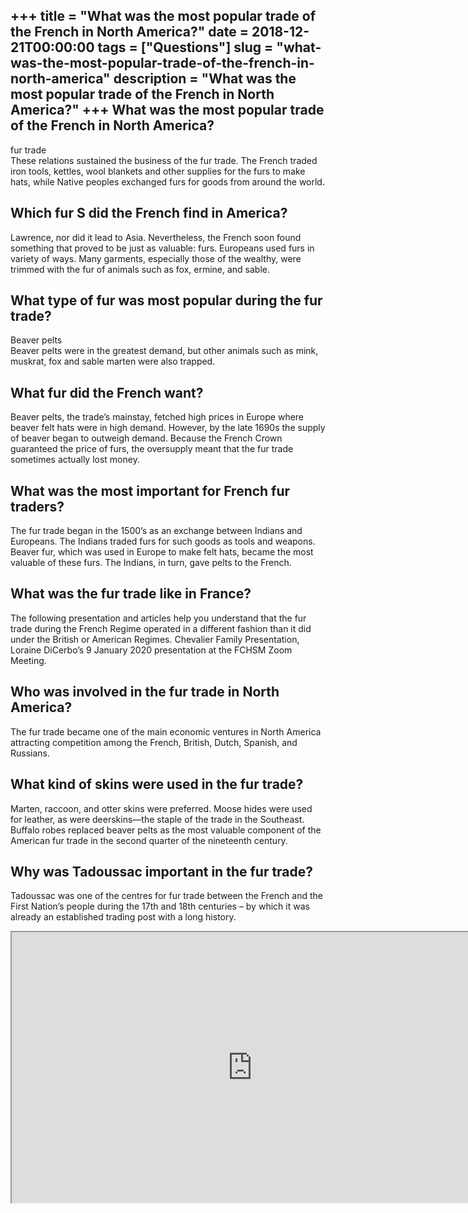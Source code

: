 +++
title = "What was the most popular trade of the French in North America?"
date = 2018-12-21T00:00:00
tags = ["Questions"]
slug = "what-was-the-most-popular-trade-of-the-french-in-north-america"
description = "What was the most popular trade of the French in North America?"
+++
What was the most popular trade of the French in North America?
---------------------------------------------------------------

fur trade  
These relations sustained the business of the fur trade. The French traded iron tools, kettles, wool blankets and other supplies for the furs to make hats, while Native peoples exchanged furs for goods from around the world.

Which fur S did the French find in America?
-------------------------------------------

Lawrence, nor did it lead to Asia. Nevertheless, the French soon found something that proved to be just as valuable: furs. Europeans used furs in variety of ways. Many garments, especially those of the wealthy, were trimmed with the fur of animals such as fox, ermine, and sable.

What type of fur was most popular during the fur trade?
-------------------------------------------------------

Beaver pelts  
Beaver pelts were in the greatest demand, but other animals such as mink, muskrat, fox and sable marten were also trapped.

What fur did the French want?
-----------------------------

Beaver pelts, the trade’s mainstay, fetched high prices in Europe where beaver felt hats were in high demand. However, by the late 1690s the supply of beaver began to outweigh demand. Because the French Crown guaranteed the price of furs, the oversupply meant that the fur trade sometimes actually lost money.

What was the most important for French fur traders?
---------------------------------------------------

The fur trade began in the 1500’s as an exchange between Indians and Europeans. The Indians traded furs for such goods as tools and weapons. Beaver fur, which was used in Europe to make felt hats, became the most valuable of these furs. The Indians, in turn, gave pelts to the French.

What was the fur trade like in France?
--------------------------------------

The following presentation and articles help you understand that the fur trade during the French Regime operated in a different fashion than it did under the British or American Regimes. Chevalier Family Presentation, Loraine DiCerbo’s 9 January 2020 presentation at the FCHSM Zoom Meeting.

Who was involved in the fur trade in North America?
---------------------------------------------------

The fur trade became one of the main economic ventures in North America attracting competition among the French, British, Dutch, Spanish, and Russians.

What kind of skins were used in the fur trade?
----------------------------------------------

Marten, raccoon, and otter skins were preferred. Moose hides were used for leather, as were deerskins—the staple of the trade in the Southeast. Buffalo robes replaced beaver pelts as the most valuable component of the American fur trade in the second quarter of the nineteenth century.

Why was Tadoussac important in the fur trade?
---------------------------------------------

Tadoussac was one of the centres for fur trade between the French and the First Nation’s people during the 17th and 18th centuries – by which it was already an established trading post with a long history.

<iframe allow="accelerometer; autoplay; clipboard-write; encrypted-media; gyroscope; picture-in-picture" allowfullscreen="" class="__youtube_prefs__  epyt-is-override  no-lazyload" data-no-lazy="1" data-origheight="433" data-origwidth="770" data-skipgform_ajax_framebjll="" height="433" id="_ytid_86384" loading="lazy" src="https://www.youtube.com/embed/UqUSY59Kilk?enablejsapi=1&autoplay=0&cc_load_policy=0&cc_lang_pref=&iv_load_policy=1&loop=0&modestbranding=0&rel=1&fs=1&playsinline=0&autohide=2&theme=dark&color=red&controls=1&" title="YouTube player" width="770"></iframe>